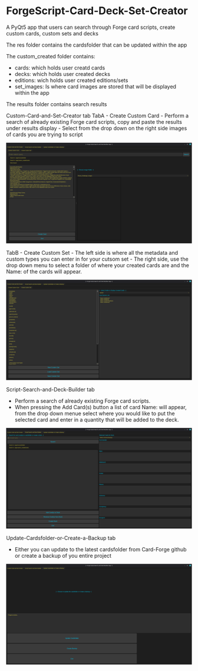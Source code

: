 # ForgeScript-Card-Deck-Set-Creator
A PyQt5 app that users can search through Forge card scripts, create custom cards, custom sets and decks

The res folder contains the cardsfolder that can be updated within the app

The custom_created folder contains:
  - cards: which holds user creatd cards
  - decks: which holds user created decks
  - editions: wich holds user created editions/sets
  - set_images: Is where card images are stored that will be displayed within the app

The results folder contains search results

Custom-Card-and-Set-Creator tab
  TabA - Create Custom Card
    - Perform a search of already existing Forge card scripts, copy and paste the results under results display
    - Select from the drop down on the right side images of cards you are trying to script
  
![Alt text](app_pics/tab1_tabA-CreateCustomCard.png)

  TabB - Create Custom Set
    - The left side is where all the metadata and custom types you can enter in for your cutsom set
    - The right side, use the drop down menu to select a folder of where your created cards are and the Name: of the cards will appear.
    
![Alt text](app_pics/tab1_tabB-CreateCustomSet.png)

Script-Search-and-Deck-Builder tab
  - Perform a search of already existing Forge card scripts.
  - When pressing the Add Card(s) button a list of card Name: will appear, from the drop down menue select where you would like to put the selected card and enter in a quantity that will be added to the deck.
    
![Alt text](app_pics/tab2_ScriptSearchDeckBuilder.png)

Update-Cardsfolder-or-Create-a-Backup tab
  - Either you can update to the latest cardsfolder from Card-Forge github or create a backup of you entire project
    
![Alt text](app_pics/tab3_UpdateCardsfolder-CreateBackup.png)
